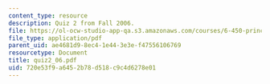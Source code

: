 ```yaml
---
content_type: resource
description: Quiz 2 from Fall 2006.
file: https://ol-ocw-studio-app-qa.s3.amazonaws.com/courses/6-450-principles-of-digital-communications-i-fall-2006/720e53f9a6452b78d518c9c4d6278e01_quiz2_06.pdf
file_type: application/pdf
parent_uid: ae4681d9-8ec4-1e44-3e3e-f47556106769
resourcetype: Document
title: quiz2_06.pdf
uid: 720e53f9-a645-2b78-d518-c9c4d6278e01
---
```

